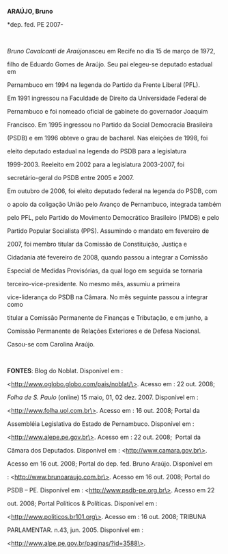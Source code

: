 **ARAÚJO, Bruno**



\*dep. fed. PE 2007-



 



*Bruno Cavalcanti de Araújo*nasceu em Recife no dia 15 de março de 1972,

filho de Eduardo Gomes de Araújo. Seu pai elegeu-se deputado estadual em

Pernambuco em 1994 na legenda do Partido da Frente Liberal (PFL).



Em 1991 ingressou na Faculdade de Direito da Universidade Federal de

Pernambuco e foi nomeado oficial de gabinete do governador Joaquim

Francisco. Em 1995 ingressou no Partido da Social Democracia Brasileira

(PSDB) e em 1996 obteve o grau de bacharel. Nas eleições de 1998, foi

eleito deputado estadual na legenda do PSDB para a legislatura

1999-2003. Reeleito em 2002 para a legislatura 2003-2007, foi

secretário-geral do PSDB entre 2005 e 2007.



Em outubro de 2006, foi eleito deputado federal na legenda do PSDB, com

o apoio da coligação União pelo Avanço de Pernambuco, integrada também

pelo PFL, pelo Partido do Movimento Democrático Brasileiro (PMDB) e pelo

Partido Popular Socialista (PPS). Assumindo o mandato em fevereiro de

2007, foi membro titular da Comissão de Constituição, Justiça e

Cidadania até fevereiro de 2008, quando passou a integrar a Comissão

Especial de Medidas Provisórias, da qual logo em seguida se tornaria

terceiro-vice-presidente. No mesmo mês, assumiu a primeira

vice-liderança do PSDB na Câmara. No mês seguinte passou a integrar como

titular a Comissão Permanente de Finanças e Tributação, e em junho, a

Comissão Permanente de Relações Exteriores e de Defesa Nacional.



Casou-se com Carolina Araújo.



 



**FONTES**: Blog do Noblat. Disponível em :

\<http://www.oglobo.globo.com/pais/noblat/\>. Acesso em : 22 out. 2008;

*Folha de S. Paulo* (online) 15 maio, 01, 02 dez. 2007. Disponível em :

\<http://www.folha.uol.com.br\>. Acesso em : 16 out. 2008; Portal da

Assembléia Legislativa do Estado de Pernambuco. Disponível em :

\<http://www.alepe.pe.gov.br\>. Acesso em : 22 out. 2008;  Portal da

Câmara dos Deputados. Disponível em : \<http://www.camara.gov.br\>.

Acesso em 16 out. 2008; Portal do dep. fed. Bruno Araújo. Disponível em

: \<http://www.brunoaraujo.com.br\>. Acesso em 16 out. 2008; Portal do

PSDB – PE. Disponível em : \<http://www.psdb-pe.org.br\>. Acesso em 22

out. 2008; Portal Políticos & Políticas. Disponível em :

\<http://www.politicos.br101.org\>. Acesso em : 16 out. 2008; TRIBUNA

PARLAMENTAR. n.43, jun. 2005. Disponível em :

\<http://www.alpe.pe.gov.br/paginas/?id=3588\>.



 



 



 



 



 

